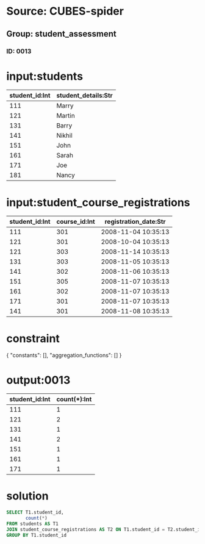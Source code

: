 # Source: CUBES-spider
## Group: student_assessment
### ID: 0013

# input:students

| student_id:Int | student_details:Str |
|---|---|
| 111 | Marry |
| 121 | Martin |
| 131 | Barry |
| 141 | Nikhil |
| 151 | John |
| 161 | Sarah |
| 171 | Joe |
| 181 | Nancy |

# input:student_course_registrations

| student_id:Int | course_id:Int | registration_date:Str |
|---|---|---|
| 111 | 301 | 2008-11-04 10:35:13 |
| 121 | 301 | 2008-10-04 10:35:13 |
| 121 | 303 | 2008-11-14 10:35:13 |
| 131 | 303 | 2008-11-05 10:35:13 |
| 141 | 302 | 2008-11-06 10:35:13 |
| 151 | 305 | 2008-11-07 10:35:13 |
| 161 | 302 | 2008-11-07 10:35:13 |
| 171 | 301 | 2008-11-07 10:35:13 |
| 141 | 301 | 2008-11-08 10:35:13 |

# constraint

{
  "constants": [],
  "aggregation_functions": []
}

# output:0013

| student_id:Int | count(*):Int |
|---|---|
| 111 | 1 |
| 121 | 2 |
| 131 | 1 |
| 141 | 2 |
| 151 | 1 |
| 161 | 1 |
| 171 | 1 |

# solution

```sql
SELECT T1.student_id,
       count(*)
FROM students AS T1
JOIN student_course_registrations AS T2 ON T1.student_id = T2.student_id
GROUP BY T1.student_id
```
